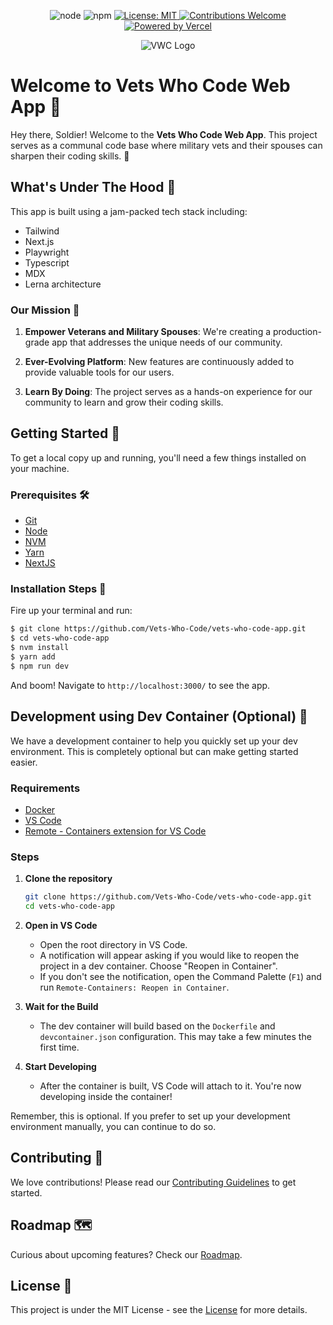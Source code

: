 
<p align="center">
  <img src="https://img.shields.io/badge/node-v10.16.0-brightgreen.svg?style=flat-square" alt="node" />
  <img src="https://img.shields.io/badge/npm-v5.6.0-blue.svg?style=flat-square" alt="npm" />
  <a href="https://github.com/Vets-Who-Code/vwc-site/blob/master/LICENSE">
    <img src="https://img.shields.io/badge/License-MIT-yellow.svg?style=flat-square" alt="License: MIT" />
  </a>
  <a href="https://github.com/Vets-Who-Code/vwc-site/blob/master/.github/contributing.md">
    <img src="https://img.shields.io/badge/contributions-welcome-orange.svg?style=flat-square" alt="Contributions Welcome" />
  </a>
  <a href="https://vercel.com?utm_source=vetswhocode.io&utm_campaign=oss">
    <img src="https://img.shields.io/badge/Powered_by-Vercel-black?style=flat-square" alt="Powered by Vercel">
  </a>
</p>

<p align="center">
  <img src="https://avatars1.githubusercontent.com/u/18350560?s=200&v=4" alt="VWC Logo" />
</p>

# Welcome to Vets Who Code Web App :tada:

Hey there, Soldier! Welcome to the **Vets Who Code Web App**. This project serves as a communal code base where military vets and their spouses can sharpen their coding skills. 🚀

## What's Under The Hood 🧰

This app is built using a jam-packed tech stack including:

- Tailwind
- Next.js
- Playwright
- Typescript
- MDX
- Lerna architecture

### Our Mission :dart:

1. **Empower Veterans and Military Spouses**: We're creating a production-grade app that addresses the unique needs of our community.
  
2. **Ever-Evolving Platform**: New features are continuously added to provide valuable tools for our users.
  
3. **Learn By Doing**: The project serves as a hands-on experience for our community to learn and grow their coding skills.

## Getting Started 🚀

To get a local copy up and running, you'll need a few things installed on your machine.

### Prerequisites 🛠️

- [Git](http://git-scm.com/)
- [Node](http://nodejs.org/)
- [NVM](https://github.com/creationix/nvm)
- [Yarn](https://yarnpkg.com/)
- [NextJS](https://nextjs.org/)

### Installation Steps :wrench:

Fire up your terminal and run:

```sh
$ git clone https://github.com/Vets-Who-Code/vets-who-code-app.git
$ cd vets-who-code-app
$ nvm install
$ yarn add
$ npm run dev
```

And boom! Navigate to `http://localhost:3000/` to see the app.

## Development using Dev Container (Optional) 🐳

We have a development container to help you quickly set up your dev environment. This is completely optional but can make getting started easier.

### Requirements

- [Docker](https://www.docker.com/products/docker-desktop)
- [VS Code](https://code.visualstudio.com/)
- [Remote - Containers extension for VS Code](https://marketplace.visualstudio.com/items?itemName=ms-vscode-remote.remote-containers)

### Steps

1. **Clone the repository**
    ```sh
    git clone https://github.com/Vets-Who-Code/vets-who-code-app.git
    cd vets-who-code-app
    ```

2. **Open in VS Code**
    - Open the root directory in VS Code.
    - A notification will appear asking if you would like to reopen the project in a dev container. Choose "Reopen in Container".
    - If you don't see the notification, open the Command Palette (`F1`) and run `Remote-Containers: Reopen in Container`.

3. **Wait for the Build**
    - The dev container will build based on the `Dockerfile` and `devcontainer.json` configuration. This may take a few minutes the first time.

4. **Start Developing**
    - After the container is built, VS Code will attach to it. You're now developing inside the container!

Remember, this is optional. If you prefer to set up your development environment manually, you can continue to do so.


## Contributing :handshake:

We love contributions! Please read our [Contributing Guidelines](contributing.md) to get started.

## Roadmap 🗺️

Curious about upcoming features? Check our [Roadmap](https://github.com/orgs/Vets-Who-Code/projects/48/views/2).

## License :scroll:

This project is under the MIT License - see the [License](https://github.com/Vets-Who-Code/vwc-site/blob/master/LICENSE) for more details.
